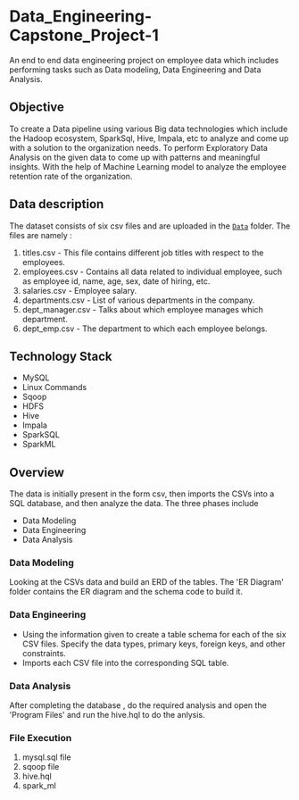 # Data_Engineering-Capstone_Project-1
An end to end data engineering project on employee data which includes performing tasks such as Data modeling, Data Engineering  and Data Analysis.

## Objective
To create a Data pipeline using various Big data technologies which include the Hadoop ecosystem, SparkSql, Hive, Impala, etc to analyze and come up with a solution to the organization needs. To perform Exploratory Data Analysis on the given data to come up with patterns and meaningful insights. With the help of Machine Learning model to analyze the employee retention rate of the organization.


## Data description

The dataset consists of six csv files and are uploaded in the [`Data`](/Data/) folder.  The files are namely :

1. titles.csv - This file contains different job titles with respect to the employees.
2. employees.csv - Contains all data related to individual employee, such as employee id, name, age, sex, date of hiring, etc.
3. salaries.csv - Employee salary.
4. departments.csv - List of various departments in the company.
5. dept_manager.csv - Talks about which employee manages which department.
6. dept_emp.csv - The department to which each employee belongs.


## Technology Stack

- MySQL
- Linux Commands
- Sqoop
- HDFS
- Hive
- Impala
- SparkSQL
- SparkML


## Overview

The data is initially present in the form csv, then imports the CSVs into a SQL database, and then analyze the data. The three phases include
- Data Modeling
- Data Engineering
- Data Analysis   

### Data Modeling

Looking at the CSVs data and build an ERD of the tables. The 'ER Diagram' folder contains the ER diagram and the schema code to build it.

### Data Engineering

- Using the information given to create a table schema for each of the six CSV files. Specify the data types, primary keys, foreign keys, and other constraints.
- Imports each CSV file into the corresponding SQL table.

### Data Analysis

After completing the database , do the required analysis and open the 'Program Files' and run the hive.hql to do the anlysis.


### File Execution
1. mysql.sql file
2. sqoop file
3. hive.hql
4. spark_ml
